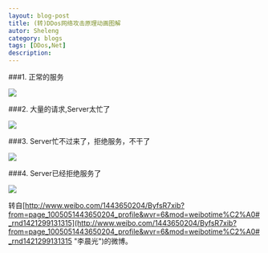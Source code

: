 ```yaml
---
layout: blog-post
title: (转)DDos网络攻击原理动画图解
autor: Sheleng
category: blogs
tags: [DDos,Net]
description: 
---
```


###1. 正常的服务

![](/public/images/posts/blogs/2015-01-15-ddos-attack/1.jpg)

###2. 大量的请求,Server太忙了

![](/public/images/posts/blogs/2015-01-15-ddos-attack/2.jpg)

###3.  Server忙不过来了，拒绝服务，不干了

![](/public/images/posts/blogs/2015-01-15-ddos-attack/3.jpg)

###4. Server已经拒绝服务了

![](/public/images/posts/blogs/2015-01-15-ddos-attack/4.jpg)

转自[http://www.weibo.com/1443650204/ByfsR7xib?from=page_1005051443650204_profile&wvr=6&mod=weibotime%C2%A0#_rnd1421299131315](http://www.weibo.com/1443650204/ByfsR7xib?from=page_1005051443650204_profile&wvr=6&mod=weibotime%C2%A0#_rnd1421299131315 "李晨光")的微博。

